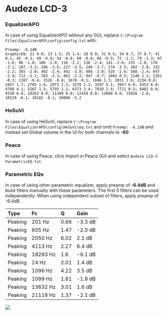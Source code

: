 # Audeze LCD-3

### EqualizerAPO
In case of using EqualizerAPO without any GUI, replace `C:\Program Files\EqualizerAPO\config\config.txt`
with:
```
Preamp: -6.1dB
GraphicEQ: 21 0.0; 23 1.5; 25 1.4; 28 0.9; 31 0.5; 34 0.7; 37 0.7; 41 0.1; 45 -0.3; 49 -0.9; 54 -0.9; 60 -0.8; 66 -0.9; 72 -1.1; 79 -1.3; 87 -1.6; 96 -1.8; 106 -2.0; 116 -2.2; 128 -2.4; 141 -2.6; 155 -2.8; 170 -3.1; 187 -3.3; 206 -3.5; 227 -3.5; 249 -3.7; 274 -3.5; 302 -2.8; 332 -2.2; 365 -2.0; 402 -2.4; 442 -3.0; 486 -3.0; 535 -2.6; 588 -2.4; 647 -2.4; 712 -2.1; 783 -2.3; 861 -2.2; 947 -0.7; 1042 0.5; 1146 1.1; 1261 -0.3; 1387 -0.4; 1526 -0.8; 1678 -0.1; 1846 1.3; 2031 2.6; 2234 0.8; 2457 1.7; 2703 1.6; 2973 1.3; 3270 2.3; 3597 5.1; 3957 6.0; 4353 6.0; 4788 4.1; 5267 1.5; 5793 1.1; 6373 2.4; 7010 2.4; 7711 0.3; 8482 0.0; 9330 0.0; 10263 0.0; 11289 0.0; 12418 0.0; 13660 0.0; 15026 -1.6; 16529 -6.1; 18182 -8.1; 20000 -5.2
```

### HeSuVi
In case of using HeSuVi, replace `C:\Program Files\EqualizerAPO\config\HeSuVi\eq.txt` and omit `Preamp:
-6.1dB` and instead set Global volume in the UI for both channels to **-60**

### Peace
In case of using Peace, click *Import* in Peace GUI and select `Audeze LCD-3 ParametricEQ.txt`.

### Parametric EQs
In case of using other parametric equalizer, apply preamp of **-6.4dB** and build filters manually
with these parameters. The first 5 filters can be used independently.
When using independent subset of filters, apply preamp of -6.4dB.

| Type    | Fc       |    Q | Gain    |
|:--------|:---------|:-----|:--------|
| Peaking | 201 Hz   | 0.66 | -3.3 dB |
| Peaking | 605 Hz   | 1.47 | -2.0 dB |
| Peaking | 2050 Hz  | 6.02 | 2.1 dB  |
| Peaking | 4113 Hz  | 2.27 | 6.4 dB  |
| Peaking | 18283 Hz | 1.6  | -9.1 dB |
| Peaking | 24 Hz    | 2.01 | 1.4 dB  |
| Peaking | 1096 Hz  | 4.22 | 3.5 dB  |
| Peaking | 1099 Hz  | 1.81 | -1.8 dB |
| Peaking | 13632 Hz | 3.01 | 1.6 dB  |
| Peaking | 21118 Hz | 1.37 | -2.1 dB |

![](https://raw.githubusercontent.com/jaakkopasanen/AutoEq/master/results/headphonecom/sbaf-serious/Audeze%20LCD-3/Audeze%20LCD-3.png)